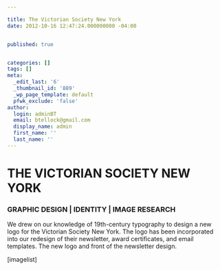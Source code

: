 ```yaml
---

title: The Victorian Society New York
date: 2012-10-16 12:47:24.000000000 -04:00


published: true


categories: []
tags: []
meta:
  _edit_last: '6'
  _thumbnail_id: '889'
  _wp_page_template: default
  pfwk_exclude: 'false'
author:
  login: adminBT
  email: btellock@gmail.com
  display_name: admin
  first_name: ''
  last_name: ''
---
```

<h1>THE VICTORIAN SOCIETY NEW YORK</h1>
<h3>GRAPHIC DESIGN | IDENTITY | IMAGE RESEARCH</h3>
We drew on our knowledge of 19th-century typography to design a new logo for the Victorian Society New York. The logo has been incorporated into our redesign of their newsletter, award certificates, and email templates. The new logo and front of the newsletter design.


[imagelist]
